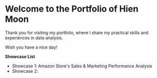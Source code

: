 # Welcome to the Portfolio of Hien Moon
Thank you for visiting my portfolio, where I share my practical skills and experiences in data analysis.

Wish you have a nice day!

**Showcase List**
+ Showcase 1: Amazon Store's Sales & Marketing Performance Analysis
+ Showcase 2: 
